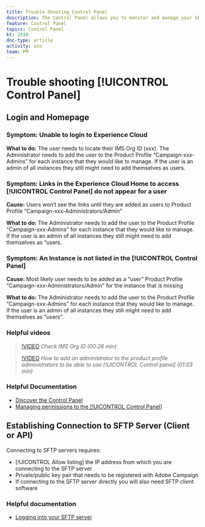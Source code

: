 ```yaml
---
title: Trouble Shooting Control Panel
description: The Control Panel allows you to monitor and manage your SFTP storage by instance and allow list IP addresses.
feature: Control Panel
topics: Control Panel
kt: 2938
doc-type: article
activity: use
team: PM
---
```


# Trouble shooting [!UICONTROL Control Panel]

## Login and Homepage

### Symptom: Unable to login to Experience Cloud

**What to do:**
The user needs to locate their IMS Org ID (xxx). The Administrator needs to add the user to the Product Profile “Campaign-xxx-Admins”  for each instance that they would like to manage. If the user is an admin of all instances they still might need to add themselves as users.

### Symptom: Links in the Experience Cloud Home to access [!UICONTROL Control Panel] do not appear for a user 

**Cause:**
Users won’t see the links until they are added as users to Product Profile “Campaign-xxx-Administrators/Admin”

**What to do:**
The Administrator needs to add the user to the Product Profile “Campaign-xxx-Admins”  for each instance that they would like to manage. If the user is an admin of all instances they still might need to add themselves as “users. 

### Symptom: An Instance is not listed in the [!UICONTROL Control Panel]

**Cause:**
Most likely user needs to be added as a “user” Product Profile “Campaign-xxx-Administrators/Admin” for the instance that is missing

**What to do:**
The Administrator needs to add the user to the Product Profile “Campaign-xxx-Admins”  for each instance that they would like to manage. If the user is an admin of all instances they still might need to add themselves as “users”.

### Helpful videos

>[!VIDEO](https://video.tv.adobe.com/v/27183?quality=12)
*Check IMS Org ID (00:26 min)*

>[!VIDEO](https://video.tv.adobe.com/v/27147?quality=12)
*How to add an administrator to the product profile administrators to be able to use [!UICONTROL Control panel] (01:03 min)*

### Helpful Documentation

* [Discover the Control Panel](https://helpx.adobe.com/campaign/kb/control-panel-overview.html)
* [Managing permissions to the [!UICONTROL Control Panel]](https://helpx.adobe.com/campaign/kb/control-panel-access.html)

## Establishing Connection to SFTP Server (Client or API)

Connecting to SFTP servers requires:

* [!UICONTROL Allow listing] the IP address from which you are connecting to the SFTP server  
* Private/public key pair that needs to be registered with Adobe Campaign
* If connecting to the SFTP server directly you will also need SFTP client software

### Helpful documentation

* [Logging into your SFTP server](https://helpx.adobe.com/campaign/kb/control-panel-sftp.html#LoggingintoyourSFTPserver)
  